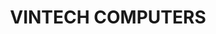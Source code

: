 ---
title: "VINTECH COMPUTERS"
url: /hyderabad/vintech-computers-bahadurpally-village-opp-tnr-sainik-academy-qutbullapur-2/
shop: computer
---
